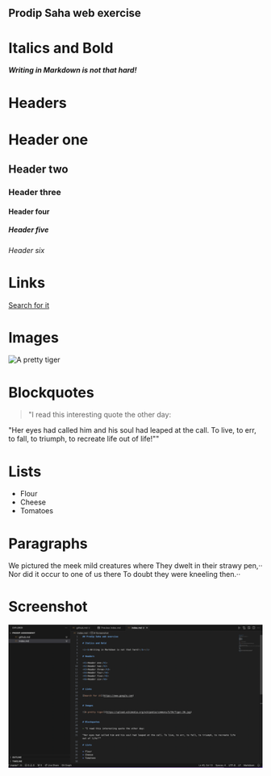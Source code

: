 ## Prodip Saha web exercise

# Italics and Bold

<i><b>Writing in Markdown is not that hard!</b></i>

# Headers

<h1>Header one</h1>
<h2>Header two</h2>
<h3>Header three</h3>
<h4>Header four</h4>
<h5>Header five</h5>
<h6>Header six</h6>


# Links

[Search for it](https://www.google.com)


# Images

![A pretty tiger](https://upload.wikimedia.org/wikipedia/commons/5/56/Tiger.50.jpg)


# Blockquotes

> "I read this interesting quote the other day:

"Her eyes had called him and his soul had leaped at the call. To live, to err, to fall, to triumph, to recreate life out of life!""

# Lists

* Flour
* Cheese
* Tomatoes


# Paragraphs

We pictured the meek mild creatures where They dwelt in their strawy pen,··
Nor did it occur to one of us there To doubt they were kneeling then.··

# Screenshot
![App Screenshot](screenshot.png)